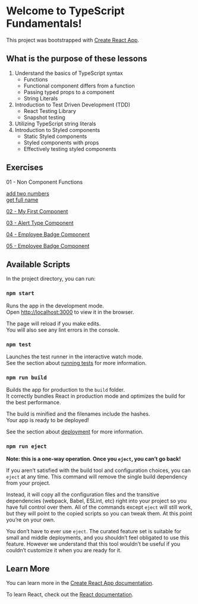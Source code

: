 # Welcome to TypeScript Fundamentals!

This project was bootstrapped with [Create React App](https://github.com/facebook/create-react-app).

## What is the purpose of these lessons

1. Understand the basics of TypeScript syntax
   - Functions
   - Functional component differs from a function
   - Passing typed props to a component
   - String Literals
2. Introduction to Test Driven Development (TDD)
   - React Testing Library
   - Snapshot testing
3. Utilizing TypeScript string literals
4. Introduction to Styled components
   - Static Styled components
   - Styled components with props
   - Effectively testing styled components

## Exercises

01 - Non Component Functions

[add two numbers](/src/exercises/01-non-component-funcs/add-two-numbers/README.md)\
[get full name](/src/exercises/01-non-component-funcs/get-full-name/README.md)

[02 - My First Component](/src/exercises/02-my-first-component/my-first-component/README.md)

[03 - Alert Type Component](/src/exercises/03-alert-type-component/README.md)

[04 - Employee Badge Component](/src/exercises/04-employee-badge-component/README.md)

[05 - Employee Badge Component](/src/exercises/05-employee-search-page/README.md)

## Available Scripts

In the project directory, you can run:

### `npm start`

Runs the app in the development mode.\
Open [http://localhost:3000](http://localhost:3000) to view it in the browser.

The page will reload if you make edits.\
You will also see any lint errors in the console.

### `npm test`

Launches the test runner in the interactive watch mode.\
See the section about [running tests](https://facebook.github.io/create-react-app/docs/running-tests) for more information.

### `npm run build`

Builds the app for production to the `build` folder.\
It correctly bundles React in production mode and optimizes the build for the best performance.

The build is minified and the filenames include the hashes.\
Your app is ready to be deployed!

See the section about [deployment](https://facebook.github.io/create-react-app/docs/deployment) for more information.

### `npm run eject`

**Note: this is a one-way operation. Once you `eject`, you can’t go back!**

If you aren’t satisfied with the build tool and configuration choices, you can `eject` at any time. This command will remove the single build dependency from your project.

Instead, it will copy all the configuration files and the transitive dependencies (webpack, Babel, ESLint, etc) right into your project so you have full control over them. All of the commands except `eject` will still work, but they will point to the copied scripts so you can tweak them. At this point you’re on your own.

You don’t have to ever use `eject`. The curated feature set is suitable for small and middle deployments, and you shouldn’t feel obligated to use this feature. However we understand that this tool wouldn’t be useful if you couldn’t customize it when you are ready for it.

## Learn More

You can learn more in the [Create React App documentation](https://facebook.github.io/create-react-app/docs/getting-started).

To learn React, check out the [React documentation](https://reactjs.org/).
